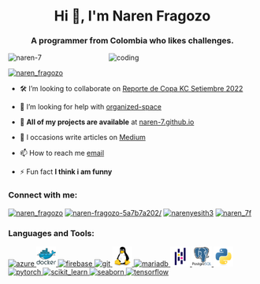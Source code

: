 
<h1 align="center">Hi 👋, I'm Naren Fragozo</h1>
<h3 align="center">A programmer from Colombia who likes challenges.</h3>
<img align="right" alt="coding" width="300" src="https://media4.giphy.com/media/kbRb4eyCNC0aMz5x68/giphy.gif?cid=ecf05e47p4qb9xz75tht9kxwocnjcvtfp180dkqr7xc5x6oh&rid=giphy.gif&ct=g">


<p align="left"> <img src="https://komarev.com/ghpvc/?username=naren-7&label=Profile%20views&color=0e75b6&style=flat" alt="naren-7" /> </p>

<p align="left"> <a href="https://twitter.com/naren_fragozo" target="blank"><img src="https://img.shields.io/twitter/follow/naren_fragozo?logo=twitter&style=for-the-badge" alt="naren_fragozo" /></a> </p>


- 🛠 I’m looking to collaborate on [Reporte de Copa KC Setiembre 2022](https://deepnote.com/@luceldasilva/Reporte-de-Copa-KC-Setiembre-2022-e184ed31-97fe-4792-83e5-af0178a1e2d8/)

- 🤝 I’m looking for help with [organized-space](https://github.com/Naren-7/organized-space/)

- 💼  __**All of my projects are available**__ at [naren-7.github.io](https://naren-7.github.io/)

- 📝 I occasions write articles on [Medium](https://medium.com/@jonznaren/about/)

- 📫 How to reach me [email](https://mail.google.com/mail/u/0/#inbox?compose=CllgCJZbjQwPxGdGZPdxmWCpfJbCVDKlDfGJjSPMcrdKdvnCvNzJFsvfNPnCNMltGfgJkLGfqsV)

- ⚡ Fun fact **I think i am funny**

<h3 align="left">Connect with me:</h3>
<p align="left">
<a href="https://twitter.com/naren_fragozo" target="blank"><img align="center" src="https://raw.githubusercontent.com/rahuldkjain/github-profile-readme-generator/master/src/images/icons/Social/twitter.svg" alt="naren_fragozo" height="30" width="40" /></a>
<a href="https://linkedin.com/in/naren-fragozo-5a7b7a202/" target="blank"><img align="center" src="https://raw.githubusercontent.com/rahuldkjain/github-profile-readme-generator/master/src/images/icons/Social/linked-in-alt.svg" alt="naren-fragozo-5a7b7a202/" height="30" width="40" /></a>
<a href="https://kaggle.com/narenyesith3" target="blank"><img align="center" src="https://raw.githubusercontent.com/rahuldkjain/github-profile-readme-generator/master/src/images/icons/Social/kaggle.svg" alt="narenyesith3" height="30" width="40" /></a>
<a href="https://instagram.com/naren_7f" target="blank"><img align="center" src="https://raw.githubusercontent.com/rahuldkjain/github-profile-readme-generator/master/src/images/icons/Social/instagram.svg" alt="naren_7f" height="30" width="40" /></a>
</p>


<h3 align="left">Languages and Tools:</h3>
<p align="left"> <a href="https://azure.microsoft.com/en-in/" target="_blank" rel="noreferrer"> <img src="https://www.vectorlogo.zone/logos/microsoft_azure/microsoft_azure-icon.svg" alt="azure" width="40" height="40"/> </a> <a href="https://www.docker.com/" target="_blank" rel="noreferrer"> <img src="https://raw.githubusercontent.com/devicons/devicon/master/icons/docker/docker-original-wordmark.svg" alt="docker" width="40" height="40"/> </a> <a href="https://firebase.google.com/" target="_blank" rel="noreferrer"> <img src="https://www.vectorlogo.zone/logos/firebase/firebase-icon.svg" alt="firebase" width="40" height="40"/> </a> <a href="https://git-scm.com/" target="_blank" rel="noreferrer"> <img src="https://www.vectorlogo.zone/logos/git-scm/git-scm-icon.svg" alt="git" width="40" height="40"/> </a> <a href="https://www.linux.org/" target="_blank" rel="noreferrer"> <img src="https://raw.githubusercontent.com/devicons/devicon/master/icons/linux/linux-original.svg" alt="linux" width="40" height="40"/> </a> <a href="https://mariadb.org/" target="_blank" rel="noreferrer"> <img src="https://www.vectorlogo.zone/logos/mariadb/mariadb-icon.svg" alt="mariadb" width="40" height="40"/> </a> <a href="https://pandas.pydata.org/" target="_blank" rel="noreferrer"> <img src="https://raw.githubusercontent.com/devicons/devicon/2ae2a900d2f041da66e950e4d48052658d850630/icons/pandas/pandas-original.svg" alt="pandas" width="40" height="40"/> </a> <a href="https://www.postgresql.org" target="_blank" rel="noreferrer"> <img src="https://raw.githubusercontent.com/devicons/devicon/master/icons/postgresql/postgresql-original-wordmark.svg" alt="postgresql" width="40" height="40"/> </a> <a href="https://www.python.org" target="_blank" rel="noreferrer"> <img src="https://raw.githubusercontent.com/devicons/devicon/master/icons/python/python-original.svg" alt="python" width="40" height="40"/> </a> <a href="https://pytorch.org/" target="_blank" rel="noreferrer"> <img src="https://www.vectorlogo.zone/logos/pytorch/pytorch-icon.svg" alt="pytorch" width="40" height="40"/> </a> <a href="https://scikit-learn.org/" target="_blank" rel="noreferrer"> <img src="https://upload.wikimedia.org/wikipedia/commons/0/05/Scikit_learn_logo_small.svg" alt="scikit_learn" width="40" height="40"/> </a> <a href="https://seaborn.pydata.org/" target="_blank" rel="noreferrer"> <img src="https://seaborn.pydata.org/_images/logo-mark-lightbg.svg" alt="seaborn" width="40" height="40"/> </a> <a href="https://www.tensorflow.org" target="_blank" rel="noreferrer"> <img src="https://www.vectorlogo.zone/logos/tensorflow/tensorflow-icon.svg" alt="tensorflow" width="40" height="40"/> </a> </p>
